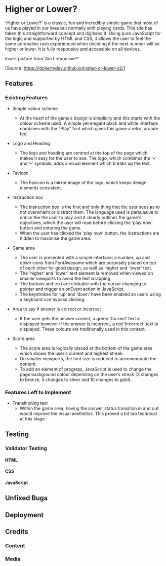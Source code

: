 # Higher or Lower?

‘Higher or Lower?’ is a classic, fun and incredibly simple game that most of us have played in our lives but  normally with playing cards. This site has taken this straightforward concept and digitised it. Using pure JavaScript for the logic and supported by HTML and CSS, it allows the user to feel the same adrenaline rush experienced when deciding if the next number will be higher or lower. It is fully responsive and accessible on all devices. 

Insert picture from 'Am I reponsive?'

[Source: https://jdohertydev.github.io/higher-or-lower-v2/]

## Features

### Existing Features

* Simple colour scheme
    * At the heart of the game’s design is simplicity and this starts with the colour scheme used. A simple yet elegant black and white interface combines with the "Play" font which gives this game a retro, arcade feel. 

* Logo and Heading
    * The logo and heading are centred at the top of the page which makes it easy for the user to see. The logo, which combines the ‘+’ and ‘–‘ symbols, adds a visual element which breaks up the text. 

* Favicon
    * The Favicon is a mirror image of the logo, which keeps design elements consistent.

* Instruction box
    * The instruction box is the first and only thing that the user sees as to not overwhelm or distract them. The language used is persuasive to entice the the user to play and it clearly outlines the game's objectives, which the user will read before clicking the ‘play now’ button and entering the game.
    * When the user has clicked the ‘play now’ button, the instructions are hidden to maximise the game area.

* Game area
    * The user is presented with a simple interface; a number, up and down icons from FontAwesome which are purposely placed on top of each other for good design, as well as ‘higher and ‘lower’ text. 
    * The 'higher' and 'lower' text element is removed when viewed on smaller viewports to avoid the text wrapping.
    * The buttons and text are clickable with the cursor changing to pointer and trigger an onEvent action in JavaScript. 
    * The keystrokes for ‘up’ and ‘down’ have been enabled so users using a keyboard can bypass clicking.

* Area to say if answer is correct or incorrect
     * If the user gets the answer correct, a green ‘Correct’ text is displayed however if the answer is incorrect, a red ‘Incorrect’ text is displayed. These colours are traditionally used in this context.

* Score area
    * The score area is logically placed at the bottom of the game area which shows the user’s current and highest streak.
    * On smaller viewports, the font size is reduced to accommodate the content.
    * To add an element of progress, JavaScript is used to change the page background colour depending on the user’s streak (3 changes to bronze, 5 changes to silver and 10 changes to gold).


### Features Left to Implement
* Transitioning text
    * Within the game area, having the answer status transition in and out would improve the visual aesthetics. This proved a bit too technical at this stage.

## Testing

### Validator Testing
#### HTML
#### CSS
#### JavaScript

## Unfixed Bugs

## Deployment

## Credits

### Content
### Media

